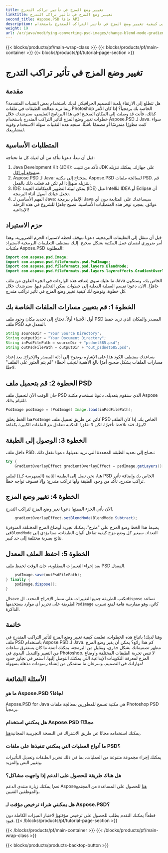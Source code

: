 ```yaml
---
title: تغيير وضع المزج في تأثير تراكب التدرج
linktitle: تغيير وضع المزج في تأثير تراكب التدرج
second_title: Aspose.PSD جافا API
description: تعرف على كيفية تغيير وضع المزج في تأثير التراكب المتدرج باستخدام Aspose.PSD لـ Java. دليل خطوة بخطوة لإنشاء رسومات مذهلة.
weight: 19
url: /ar/java/modifying-converting-psd-images/change-blend-mode-gradient-overlay-effect/
---
```


{{< blocks/products/pf/main-wrap-class >}}
{{< blocks/products/pf/main-container >}}
{{< blocks/products/pf/tutorial-page-section >}}

# تغيير وضع المزج في تأثير تراكب التدرج

## مقدمة
هل تتطلع إلى الارتقاء بلعبة التصميم الجرافيكي لديك باستخدام بعض التقنيات المتقدمة؟ ربما تريد معالجة الطبقات في ملفات Photoshop الخاصة بك برمجياً؟ إذا كان الأمر كذلك، فأنت قد وصلت إلى المكان الصحيح! في هذا البرنامج التعليمي، سنرشدك خلال خطوات تغيير وضع المزج لتأثير التراكب المتدرج باستخدام Aspose.PSD لـ Java. سواء كنت مطورًا متمرسًا أو مصممًا ناشئًا، ستجد هذه التقنيات سهلة الاستخدام وقوية لمشاريعك. 
## المتطلبات الأساسية
قبل أن نبدأ، دعونا نتأكد من أن لديك كل ما تحتاجه:
1.  Java Development Kit (JDK): تأكد من تثبيت JDK على جهازك. يمكنك تنزيله من[موقع أوراكل](https://www.oracle.com/java/technologies/javase-jdk11-downloads.html).
2.  Aspose.PSD لـ Java: ستحتاج إلى مكتبة Aspose.PSD لمعالجة ملفات PSD. قم بتنزيله من[هنا](https://releases.aspose.com/psd/java/)إذا لم تكن قد فعلت ذلك بالفعل.
3. IDE: يمكن لبيئة التطوير المتكاملة الجيدة (IDE) مثل IntelliJ IDEA أو Eclipse أن تجعل حياتك أسهل أثناء البرمجة.
4. الفهم الأساسي لـ Java: الإلمام ببرمجة Java سيساعدك على المتابعة دون أي عوائق.
بمجرد توفر هذه المتطلبات الأساسية، تصبح جاهزًا للشروع في هذه الرحلة الإبداعية!
## حزم الاستيراد
قبل أن ننتقل إلى التعليمات البرمجية، دعونا نتوقف لحظة لاستيراد الحزم الضرورية. وهذا أمر ضروري لضمان عمل المكتبة بشكل صحيح. إليك مقتطف التعليمات البرمجية لاستيراد مكتبات Aspose.PSD المطلوبة:
```java
import com.aspose.psd.Image;
import com.aspose.psd.fileformats.psd.PsdImage;
import com.aspose.psd.fileformats.psd.layers.BlendMode;
import com.aspose.psd.fileformats.psd.layers.layereffects.GradientOverlayEffect;
```
ما عليك سوى إضافة هذه الواردات في الجزء العلوي من ملف Java الخاص بك، وستكون جاهزًا.
الآن، دعونا نقسم العملية الفعلية إلى خطوات يمكن التحكم فيها. سنرشدك خلال كل خطوة، ونوضح لك كيفية تغيير وضع المزج في تأثير تراكب متدرج.
## الخطوة 1: قم بتعيين مسارات الملفات الخاصة بك
أول الأشياء أولاً، تحتاج إلى تحديد مكان وجود ملف PSD المصدر والمكان الذي تريد حفظ ملف PSD المعدل فيه. 
```java
String sourceDir = "Your Source Directory";
String outputDir = "Your Document Directory";
String inPsdFilePath = sourceDir + "psdnet585.psd";
String outPsdFilePath = outputDir + "out_psdnet585.psd";
```
يساعدك مقتطف الكود هذا على الإشارة بوضوح إلى أدلة المصدر والإخراج. يعد إعداد مسارات الملفات بشكل صحيح أمرًا بالغ الأهمية لتجنب أخطاء "لم يتم العثور على الملف" لاحقًا.
## الخطوة 2: قم بتحميل ملف PSD
حان الوقت الآن لتحميل ملف PSD الذي سنقوم بتعديله. دعونا نستخدم مكتبة Aspose للقيام بذلك.
```java
PsdImage psdImage = (PsdImage) Image.load(inPsdFilePath);
```
 هذا الخط يخلق`PsdImage` كائن عن طريق تحميل ملف PSD الخاص بك. إذا كان الملف كبيرًا، فقد تلاحظ تأخيرًا، لكن لا تقلق؛ المكتبة تتعامل مع الملفات الكبيرة بكفاءة!
## الخطوة 3: الوصول إلى الطبقة
داخل ملف PSD، نحتاج إلى تحديد الطبقة المحددة التي نريد تعديلها. دعونا نفعل ذلك:
```java
try {
    GradientOverlayEffect gradientOverlayEffect = psdImage.getLayers()[1].getBlendingOptions().addGradientOverlay();
```
 هنا، نحن نصل إلى الطبقة الثانية (المفهرسة كـ`1`) لملف PSD الخاص بك وإضافة تأثير تراكب متدرج. تأكد من وجود الطبقة ولها تراكب متدرج؛ وإلا فسوف تواجه خطأ.
## الخطوة 4: تغيير وضع المزج
الآن يأتي الجزء الممتع! دعونا نغير وضع المزج لتراكب التدرج.
```java
    gradientOverlayEffect.setBlendMode(BlendMode.Subtract);
```
 يضبط هذا الخط وضع المزج على "طرح". يمكنك تجربة أوضاع المزج المختلفة المتوفرة في`BlendMode` التعداد. سيغير كل وضع مزج كيفية تفاعل ألوان الطبقات، مما يؤدي إلى نتائج بصرية مختلفة إلى حد كبير.
## الخطوة 5: احفظ الملف المعدل
بعد إجراء التغييرات المطلوبة، حان الوقت لحفظ ملف PSD المعدل.
```java
    psdImage.save(outPsdFilePath);
} finally {
    psdImage.dispose();
}
```
 ال`save` تكتب الطريقة جميع التغييرات على مسار الإخراج المحدد. ال`dispose` تساعد الطريقة على تحرير أي موارد يستخدمها`PsdImage` كائن، وهو ممارسة هامة لمنع تسرب الذاكرة.
## خاتمة
وهنا لديك! باتباع هذه الخطوات، تعلمت كيفية تغيير وضع المزج لتأثير التراكب المتدرج في ملف PSD باستخدام Aspose.PSD لـ Java. كم هذا رائع؟ يمكن أن يغير وضع المزج مظهر تصميماتك بشكل جذري، وبقليل من البرمجة، يمكنك أتمتة ما كان يستغرق ساعات من التغيير والتبديل اليدوي في Photoshop.
لا تنس تجربة الطبقات المختلفة وأوضاع المزج لمعرفة التكوينات الإبداعية التي يمكنك التوصل إليها. استمر في تجاوز حدود مهاراتك في التصميم، وسرعان ما ستتمكن من إنشاء رسومات مذهلة بسهولة!
## الأسئلة الشائعة
### ما هو Aspose.PSD لجافا؟
Aspose.PSD for Java هي مكتبة تسمح للمطورين بمعالجة ملفات Photoshop PSD برمجياً.
### هل يمكنني استخدام Aspose.PSD مجانًا؟
 يمكنك استخدامه مجانًا عن طريق الاشتراك في النسخة التجريبية المجانية[هنا](https://releases.aspose.com/).
### ما أنواع العمليات التي يمكنني تنفيذها على ملفات PSD؟
يمكنك إجراء مجموعة متنوعة من العمليات، بما في ذلك تحرير الطبقات وتعديل التأثيرات وتغيير النص والمزيد.
### هل هناك طريقة للحصول على الدعم إذا واجهت مشاكل؟
 نعم! يمكنك زيارة منتدى الدعم Aspose[هنا](https://forum.aspose.com/c/psd/34) للحصول على المساعدة من المجتمع والموظفين الفنيين.
### هل يمكنني شراء ترخيص مؤقت لـ Aspose.PSD؟
 قطعاً! يمكنك التقدم بطلب للحصول على ترخيص مؤقت[هنا](https://purchase.aspose.com/temporary-license/) لاختبار الميزات الكاملة دون قيود.
{{< /blocks/products/pf/tutorial-page-section >}}

{{< /blocks/products/pf/main-container >}}
{{< /blocks/products/pf/main-wrap-class >}}

{{< blocks/products/products-backtop-button >}}
